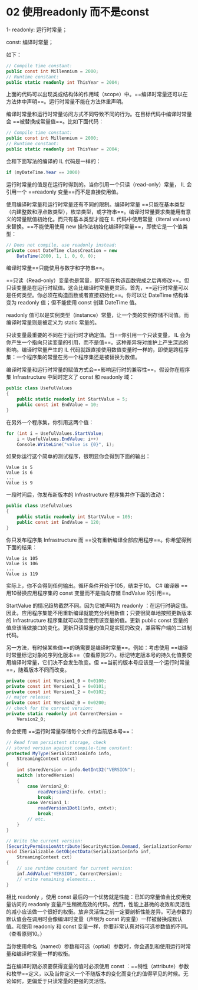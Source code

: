 # 02 使用readonly 而不是const

1- readonly: 运行时常量；

const: 编译时常量；

如下：

```csharp
// Compile time constant:
public const int Millennium = 2000;
// Runtime constant:
public static readonly int ThisYear = 2004;
```

上面的代码可以出现类或结构体的作用域（scope）中。==编译时常量还可以在方法体中声明==。运行时常量不能在方法体重声明。

编译时常量和运行时常量访问方式不同导致不同的行为。在目标代码中编译时常量会 ==被替换成常量值==。比如下面代码：

```csharp
// Compile time constant:
public const int Millennium = 2000;
// Runtime constant:
public static readonly int ThisYear = 2004;
```

会和下面写法的编译的 IL 代码是一样的：

```csharp
if (myDateTime.Year == 2000)
```

运行时常量的值是在运行时得到的。当你引用一个只读（read-only）常量， IL 会引用一个 ==readonly 变量==而不是直接使用值。

使用编译时常量和运行时常量还有不同的限制。编译时常量 ==只能在基本类型（内建整数和浮点数类型），枚举类型，或字符串==。编译时常量要求类能用有意义的常量赋值初始化。而只有基本类型才能在 IL 代码中使用常量（literal values）来替换。==不能使用使用 new 操作法初始化编译时常量==，即使它是一个值类型：

```csharp
// Does not compile, use readonly instead:
private const DateTime classCreation = new
    DateTime(2000, 1, 1, 0, 0, 0);
```

编译时常量==只能使用与数字和字符串==。

==只读（Read-only）变量也是常量，即不能在构造函数完成之后再修改==。但只读变量是在运行时赋值。这会比编译时常量更灵活。首先，==运行时常量可以是任何类型。你必须在构造函数或者直接初始化==。你可以让 DateTime 结构体变为 readonly 值；但不能使用 const 创建 DateTime 值。

readonly 值可以是实例类型（instance）常量，让一个类的实例存储不同值。而编译时常量则是被定义为 static 常量的。

只读变量最重要的不同在于运行时才确定值。当==你引用一个只读变量， IL 会为你产生一个指向只读变量的引用，而不是值==。这种差异将对维护上产生深远的影响。编译时常量产生的 IL 代码就跟直接使用数值变量时一样的，即使是跨程序集：一个程序集的常量在另一个程序集还是被替换为数值。

编译时常量和运行时常量的赋值方式会==影响运行时的兼容性==。假设你在程序集 Infrastructure 中同时定义了 const 和 readonly 域：

```csharp
public class UsefulValues 
{
    public static readonly int StartValue = 5; 
    public const int EndValue = 10;
}
```

在另外一个程序集，你引用这两个值：

```csharp
for (int i = UsefulValues.StartValue; 
    i < UsefulValues.EndValue; i++) 
    Console.WriteLine("value is {0}", i);
```

如果你运行这个简单的测试程序，很明显你会得到下面的输出：

```
Value is 5
Value is 6
...
Value is 9
```

一段时间后，你发布新版本的 Infrastructure 程序集并作下面的改动：

```csharp
public class UsefulValues 
{
    public static readonly int StartValue = 105; 
    public const int EndValue = 120;
}
```

你只发布程序集 Infrastructure 而 ==没有重新编译全部应用程序==。你希望得到下面的结果：

```
Value is 105
Value is 106
...
Value is 119
```

实际上，你不会得到任何输出。循环条件开始于105，结束于10。 C# 编译器  ==用10替换应用程序集的 const 变量而不是指向存储 EndValue 的引用==。 

StartValue 的情况趋势截然不同。因为它被声明为 readonly ：在运行时确定值。因此，应用程序集能不用重新编译就能充分利用新值；只要很简单地按照更新版本的 Infrastructure 程序集就可以改变使用该变量的值。更新 public const 变量的值应该当做接口的变化。更新只读常量的值只是实现的改变，兼容客户端的二进制代码。

另一方法，有时候某些值==的确需要是编译时常量==。例如：考虑使用 ==编译时常量标记对象的序列化版本==（查看原则27）。标记特定版本号的持久化值要使用编译时常量，它们决不会发生改变。但 ==当前的版本号应该是一个运行时常量==，随着版本不同而改变。

```csharp
private const int Version1_0 = 0x0100; 
private const int Version1_1 = 0x0101; 
private const int Version1_2 = 0x0102; 
// major release: 
private const int Version2_0 = 0x0200;
// check for the current version: 
private static readonly int CurrentVersion =
    Version2_0;
```

你会使用 ==运行时常量存储每个文件的当前版本号==：

```csharp
// Read from persistent storage, check 
// stored version against compile-time constant: 
protected MyType(SerializationInfo info,
    StreamingContext cntxt) 
{
    int storedVersion = info.GetInt32("VERSION"); 
    switch (storedVersion) 
    {
        case Version2_0: 
            readVersion2(info, cntxt); 
            break;
        case Version1_1: 
            readVersion1Dot1(info, cntxt); 
            break;
        // etc. 
    }
}
```

```csharp
// Write the current version: 
[SecurityPermissionAttribute(SecurityAction.Demand, SerializationFormatter = true)] 
void ISerializable.GetObjectData(SerializationInfo inf,
    StreamingContext cxt) 
{
    // use runtime constant for current version: 
    inf.AddValue("VERSION", CurrentVersion);
    // write remaining elements... 
}
```

相比 readonly ，使用 const 最后的一个优势就是性能：已知的常量值会比使用变量访问的 readonly 变量产生稍微高效的代码。然而，性能上甚微的收效和灵活性的减小应该做一个很好的权衡。放弃灵活性之前一定要剖析性能差异。可选参数的默认值会在调用时会像编译时变量（声明为 const 的变量）一样被替换成默认值。和使用 readonly 和 const 变量一样，你要非常认真对待可选参数值的不同。（查看原则10。）

当你使用命名（named）参数和可选（optial）参数时，你会遇到和使用运行时常量和编译时常量一样的权衡。

当在编译时期必须要获得变量的值时必须使用 const ：==特性（attribute）参数和枚举==定义，以及当你定义一个不随版本的变化而变化的值得罕见的时候。无论如何，更偏爱于只读常量的更强的灵活性。